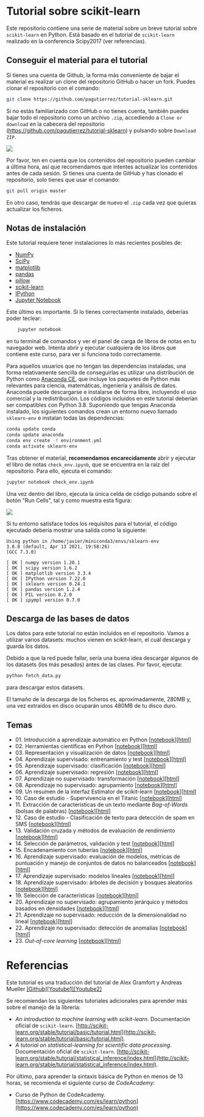 # Tutorial sobre scikit-learn


Este repositorio contiene una serie de material sobre un breve tutorial sobre ``scikit-learn`` en Python. Está basado en el tutorial de ``scikit-learn`` realizado en la conferencia Scipy2017 (ver referencias).


## Conseguir el material para el tutorial

Si tienes una cuenta de Github, la forma más conveniente de bajar el material es realizar un clone del repositorio GitHub o hacer un fork. Puedes clonar el repositorio con el comando:
```bash
git clone https://github.com/pagutierrez/tutorial-sklearn.git
```

Si no estás familiarizado con GitHub o no tienes cuenta, también puedes bajar todo el repositorio como un archivo `.zip`, accediendo a ``Clone or download`` en la cabecera del repositorio (https://github.com/pagutierrez/tutorial-sklearn) y pulsando sobre ``Download ZIP``.

![](images/download-repo.png)

Por favor, ten en cuenta que los contenidos del repositorio pueden cambiar a última hora, así que recomendamos que intentes actualizar los contenidos antes de cada sesión. Si tienes una cuenta de GitHub y has clonado el repositorio, solo tienes que usar el comando:
```bash
git pull origin master
```
En otro caso, tendrás que descargar de nuevo el `.zip` cada vez que quieras actualizar los ficheros.


## Notas de instalación

Este tutorial requiere tener instalaciones lo más recientes posibles de:

- [NumPy](http://www.numpy.org)
- [SciPy](http://www.scipy.org)
- [matplotlib](http://matplotlib.org)
- [pandas](http://pandas.pydata.org)
- [pillow](https://python-pillow.org)
- [scikit-learn](http://scikit-learn.org/stable/)
- [IPython](http://ipython.readthedocs.org/en/stable/)
- [Jupyter Notebook](http://jupyter.org)


Este último es importante. Si lo tienes correctamente instalado, deberías poder teclear:
```bash
    jupyter notebook
```
en tu terminal de comandos y ver el panel de carga de libros de notas en tu navegador web. Intenta abrir y ejecutar cualquiera de los libros que contiene este curso, para ver si funciona todo correctamente.

Para aquellos usuarios que no tengan las dependencias instaladas, una forma relativamente sencilla de conseguirlas es utilizar una distribución de Python como [Anaconda CE](http://store.continuum.io/ "Anaconda CE"), que incluye los paquetes de Python más relevantes para ciencia, matemáticas, ingeniería y análisis de datos. Anaconda puede descargarse e instalarse de forma libre, incluyendo el uso comercial y la redistribución. Los códigos incluidos en este tutorial deberían ser compatibles con Python 3.8. Suponiendo que tengas Anaconda instalado, los siguientes comandos crean un entorno nuevo llamado `sklearn-env` e instalan todas las dependencias:
```bash
conda update conda
conda update anaconda
conda env create -f environment.yml
conda activate sklearn-env
```

Tras obtener el material, **recomendamos encarecidamente** abrir y ejecutar el libro de notas ``check_env.ipynb``, que se encuentra en la raíz del repositorio. Para ello, ejecuta el comando:
```bash
jupyter notebook check_env.ipynb
```
Una vez dentro del libro, ejecuta la única celda de código pulsando sobre el botón "Run Cells", tal y como muestra esta figura:

![](images/check_env-1.png)

Si tu entorno satisface todos los requisitos para el tutorial, el código ejecutado debería mostrar una salida como la siguiente:
```
Using python in /home/javier/miniconda3/envs/sklearn-env
3.8.8 (default, Apr 13 2021, 19:58:26) 
[GCC 7.3.0]

[ OK ] numpy version 1.20.1
[ OK ] scipy version 1.6.2
[ OK ] matplotlib version 3.3.4
[ OK ] IPython version 7.22.0
[ OK ] sklearn version 0.24.1
[ OK ] pandas version 1.2.4
[ OK ] PIL version 8.2.0
[ OK ] ipympl version 0.7.0
```


## Descarga de las bases de datos

Los datos para este tutorial no están incluidos en el repositorio. Vamos a utilizar varios datasets: muchos vienen en scikit-learn, el cuál descarga y guarda los datos.

Debido a que la red puede fallar, sería una buena idea descargar algunos de los datasets (los más pesados) antes de las clases. Por favor, ejecuta:
```bash
python fetch_data.py
```
para descargar estos datasets.

El tamaño de la descarga de los ficheros es, aproximadamente, 280MB y, una vez extraídos en disco ocuparán unos 480MB de tu disco duro.


## Temas


- 01\. Introducción a aprendizaje automático en Python [[notebook](notebooks-spanish/01-introduccion_aprendizaje_automatico.ipynb)][[html](https://rawgit.com/pagutierrez/tutorial-sklearn/master/notebooks-spanish/01-introduccion_aprendizaje_automatico.html)]
- 02\. Herramientas científicas en Python [[notebook](notebooks-spanish/02-herramientas_cientificas_python.ipynb)][[html](https://rawgit.com/pagutierrez/tutorial-sklearn/master/notebooks-spanish/02-herramientas_cientificas_python.html)]
- 03\. Representación y visualización de datos [[notebook](notebooks-spanish/03-representacion_datos_aa.ipynb)][[html](https://rawgit.com/pagutierrez/tutorial-sklearn/master/notebooks-spanish/03-representacion_datos_aa.html)]
- 04\. Aprendizaje supervisado: entrenamiento y test [[notebook](notebooks-spanish/04-entrenando_y_generalizando.ipynb)][[html](https://rawgit.com/pagutierrez/tutorial-sklearn/master/notebooks-spanish/04-entrenando_y_generalizando.html)]
- 05\. Aprendizaje supervisado: clasificación [[notebook](notebooks-spanish/05-aprendizaje_supervisado_clasificacion.ipynb)][[html](https://rawgit.com/pagutierrez/tutorial-sklearn/master/notebooks-spanish/05-aprendizaje_supervisado_clasificacion.html)]
- 06\. Aprendizaje supervisado: regresión [[notebook](notebooks-spanish/06-aprendizaje_supervisado_regresion.ipynb)][[html](https://rawgit.com/pagutierrez/tutorial-sklearn/master/notebooks-spanish/06-aprendizaje_supervisado_regresion.html)]
- 07\. Aprendizaje no supervisado: transformación [[notebook](notebooks-spanish/07-aprendizaje_no_supervisado_transformaciones.ipynb)][[html](https://rawgit.com/pagutierrez/tutorial-sklearn/master/notebooks-spanish/07-aprendizaje_no_supervisado_transformaciones.html)]
- 08\. Aprendizaje no supervisado: agrupamiento [[notebook](notebooks-spanish/08-aprendizaje_no_supervisado_agrupamiento.ipynb)][[html](https://rawgit.com/pagutierrez/tutorial-sklearn/master/notebooks-spanish/08-aprendizaje_no_supervisado_agrupamiento.html)]
- 09\. Un resumen de la interfaz Estimator de scikit-learn [[notebook](notebooks-spanish/09-revision_API_scikitlearn.ipynb)][[html](https://rawgit.com/pagutierrez/tutorial-sklearn/master/notebooks-spanish/09-revision_API_scikitlearn.html)]
- 10\. Caso de estudio - Supervivencia en el Titanic [[notebook](notebooks-spanish/10-caso_estudio_titanic.ipynb)][[html](https://rawgit.com/pagutierrez/tutorial-sklearn/master/notebooks-spanish/10-caso_estudio_titanic.html)]
- 11\. Extracción de características de un texto mediante *Bag-of-Words* (bolsas de palabras) [[notebook](notebooks-spanish/11-extraccion_caracteristicas_texto.ipynb)][[html](https://rawgit.com/pagutierrez/tutorial-sklearn/master/notebooks-spanish/11-extraccion_caracteristicas_texto.html)]
- 12\. Caso de estudio - Clasificación de texto para detección de spam en SMS [[notebook](notebooks-spanish/12-caso_estudio_deteccion_spam_SMS.ipynb)][[html](https://rawgit.com/pagutierrez/tutorial-sklearn/master/notebooks-spanish/12-caso_estudio_deteccion_spam_SMS.html)]
- 13\. Validación cruzada y métodos de evaluación de rendimiento [[notebook](notebooks-spanish/13-validacion_cruzada.ipynb)][[html](https://rawgit.com/pagutierrez/tutorial-sklearn/master/notebooks-spanish/13-validacion_cruzada.html)]
- 14\. Selección de parámetros, validación y test [[notebook](notebooks-spanish/14-complejidad_modelos_busqueda_grid.ipynb)][[html](https://rawgit.com/pagutierrez/tutorial-sklearn/master/notebooks-spanish/14-complejidad_modelos_busqueda_grid.html)]
- 15\. Encadenamiento con tuberías [[notebook](notebooks-spanish/15-encadenando_con_tuberias.ipynb)][[html](https://rawgit.com/pagutierrez/tutorial-sklearn/master/notebooks-spanish/15-encadenando_con_tuberias.html)]
- 16\. Aprendizaje supervisado: evaluación de modelos, métricas de puntuación y manejo de conjuntos de datos no balanceados [[notebook](notebooks-spanish/16-metricas_rendimiento_evaluacion_modelos.ipynb)][[html](https://rawgit.com/pagutierrez/tutorial-sklearn/master/notebooks-spanish/16-metricas_rendimiento_evaluacion_modelos.html)]
- 17\. Aprendizaje supervisado: modelos lineales [[notebook](notebooks-spanish/17-modelos_lineales.ipynb)][[html](https://rawgit.com/pagutierrez/tutorial-sklearn/master/notebooks-spanish/17-modelos_lineales.html)]
- 18\. Aprendizaje supervisado: árboles de decisión y bosques aleatorios [[notebook](notebooks-spanish/18-arboles_y_bosques.ipynb)][[html](https://rawgit.com/pagutierrez/tutorial-sklearn/master/notebooks-spanish/18-arboles_y_bosques.html)]
- 19\. Selección de características [[notebook](notebooks-spanish/19-seleccion_caracteristicas.ipynb)][[html](https://rawgit.com/pagutierrez/tutorial-sklearn/master/notebooks-spanish/19-seleccion_caracteristicas.html)]
- 20\. Aprendizaje no supervisado: agrupamiento jerárquico y métodos basados en densidades [[notebook](notebooks-spanish/20-clustering_jerarquico_y_basado_densidades.ipynb)][[html](https://rawgit.com/pagutierrez/tutorial-sklearn/master/notebooks-spanish/20-clustering_jerarquico_y_basado_densidades.html)]
- 21\. Aprendizaje no supervisado: reducción de la dimensionalidad no lineal [[notebook](notebooks-spanish/21-reduccion_dimensionalidad_no_lineal.ipynb)][[html](https://rawgit.com/pagutierrez/tutorial-sklearn/master/notebooks-spanish/21-reduccion_dimensionalidad_no_lineal.html)]
- 22\. Aprendizaje no supervisado: detección de anomalías [[notebook](notebooks-spanish/22-deteccion_anomalias.ipynb)][[html](https://rawgit.com/pagutierrez/tutorial-sklearn/master/notebooks-spanish/22-deteccion_anomalias.html)]
- 23\. *Out-of-core learning* [[notebook](notebooks-spanish/23-aprendizaje_out_of_core.ipynb)][[html](https://rawgit.com/pagutierrez/tutorial-sklearn/master/notebooks-spanish/23-aprendizaje_out_of_core.html)]

# Referencias
Este tutorial es una traducción del tutorial de Alex Gramfort y Andreas Mueller [[Github]](https://github.com/amueller/scipy-2017-sklearn)[[Youtube1]](https://www.youtube.com/watch?v=2kT6QOVSgSg)[[Youtube2]](https://www.youtube.com/watch?v=WLYzSas511I)

Se recomiendan los siguientes tutoriales adicionales para aprender más sobre el manejo de la librería:
- *An introduction to machine learning with scikit-learn*. Documentación oficial de `scikit-learn`. [http://scikit-learn.org/stable/tutorial/basic/tutorial.html](http://scikit-learn.org/stable/tutorial/basic/tutorial.html).
- *A tutorial on statistical-learning for scientific data processing*. Documentación oficial de `scikit-learn`. [http://scikit-learn.org/stable/tutorial/statistical_inference/index.html](http://scikit-learn.org/stable/tutorial/statistical_inference/index.html).

Por último, para aprender la sintaxis básica de Python en menos de 13 horas, se recomienda el siguiente curso de *CodeAcademy*:
- Curso de Python de CodeAcademy. [https://www.codecademy.com/es/learn/python](https://www.codecademy.com/es/learn/python)
